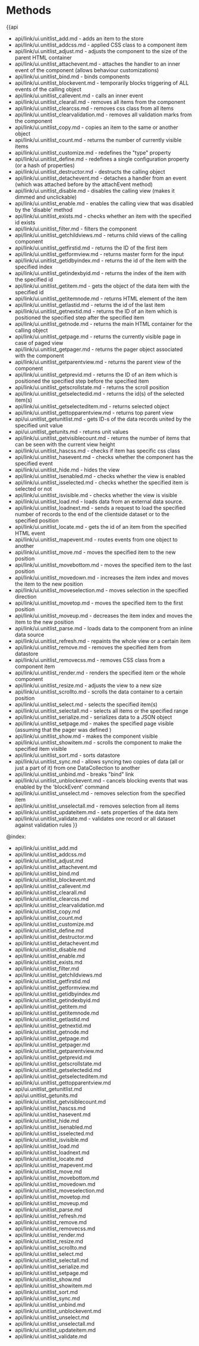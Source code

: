 Methods
=======

{{api
- api/link/ui.unitlist_add.md - adds an item to the store
- api/link/ui.unitlist_addcss.md - applied CSS class to a component item
- api/link/ui.unitlist_adjust.md - adjusts the component to the size of the parent HTML container
- api/link/ui.unitlist_attachevent.md - attaches the handler to an inner event of the component (allows behaviour customizations)
- api/link/ui.unitlist_bind.md - binds components
- api/link/ui.unitlist_blockevent.md - temporarily blocks triggering of ALL events of the calling object
- api/link/ui.unitlist_callevent.md - calls an inner event
- api/link/ui.unitlist_clearall.md - removes all items from the component
- api/link/ui.unitlist_clearcss.md - removes css class from all items
- api/link/ui.unitlist_clearvalidation.md - removes all validation marks from the component
- api/link/ui.unitlist_copy.md - copies an item to the same or another object
- api/link/ui.unitlist_count.md - returns the number of currently visible items
- api/link/ui.unitlist_customize.md - redefines the "type" property
- api/link/ui.unitlist_define.md - redefines a single configuration property (or a hash of properties)
- api/link/ui.unitlist_destructor.md - destructs the calling object
- api/link/ui.unitlist_detachevent.md - detaches a handler from an event (which was attached before by the attachEvent method)
- api/link/ui.unitlist_disable.md - disables the calling view (makes it dimmed and unclickable)
- api/link/ui.unitlist_enable.md - enables the calling view that was disabled by the 'disable' method
- api/link/ui.unitlist_exists.md - checks whether an item with the specified id exists
- api/link/ui.unitlist_filter.md - filters the component
- api/link/ui.unitlist_getchildviews.md - returns child views of the calling component
- api/link/ui.unitlist_getfirstid.md - returns the ID of the first item
- api/link/ui.unitlist_getformview.md - returns master form for the input
- api/link/ui.unitlist_getidbyindex.md - returns the id of the item with the specified index
- api/link/ui.unitlist_getindexbyid.md - returns the index of the item with the specified id
- api/link/ui.unitlist_getitem.md - gets the object of the data item with the specified id
- api/link/ui.unitlist_getitemnode.md - returns HTML element of the item
- api/link/ui.unitlist_getlastid.md - returns the id of the last item
- api/link/ui.unitlist_getnextid.md - returns the ID of an item which is positioned the specified step after the specified item
- api/link/ui.unitlist_getnode.md - returns the main HTML container for the calling object
- api/link/ui.unitlist_getpage.md - returns the currently visible page in case of paged view
- api/link/ui.unitlist_getpager.md - returns the pager object associated with the component
- api/link/ui.unitlist_getparentview.md - returns the parent view of the component
- api/link/ui.unitlist_getprevid.md - returns the ID of an item which is positioned the specified step before the specified item
- api/link/ui.unitlist_getscrollstate.md - returns the scroll position
- api/link/ui.unitlist_getselectedid.md - returns the id(s) of the selected item(s)
- api/link/ui.unitlist_getselecteditem.md - returns selected object
- api/link/ui.unitlist_gettopparentview.md - returns top parent view
- api/ui.unitlist_getunitlist.md - gets ID-s of the data records united by the specified unit value
- api/ui.unitlist_getunits.md - returns unit values
- api/link/ui.unitlist_getvisiblecount.md - returns the number of items that can be seen with the current view height
- api/link/ui.unitlist_hascss.md - checks if item has specific css class
- api/link/ui.unitlist_hasevent.md - checks whether the component has the specified event
- api/link/ui.unitlist_hide.md - hides the view
- api/link/ui.unitlist_isenabled.md - checks whether the view is enabled
- api/link/ui.unitlist_isselected.md - checks whether the specified item is selected or not
- api/link/ui.unitlist_isvisible.md - checks whether the view is visible
- api/link/ui.unitlist_load.md - loads data from an external data source.
- api/link/ui.unitlist_loadnext.md - sends a request to load the specified number of records to the end of the clientside dataset or to the specified position
- api/link/ui.unitlist_locate.md - gets the id of an item from the specified HTML event
- api/link/ui.unitlist_mapevent.md - routes events from one object to another
- api/link/ui.unitlist_move.md - moves the specified item to the new position
- api/link/ui.unitlist_movebottom.md - moves the specified item to the last position
- api/link/ui.unitlist_movedown.md - increases the item index and moves the item to the new position
- api/link/ui.unitlist_moveselection.md - moves selection in the specified direction
- api/link/ui.unitlist_movetop.md - moves the specified item to the first position
- api/link/ui.unitlist_moveup.md - decreases the item index and moves the item to the new position
- api/link/ui.unitlist_parse.md - loads data to the component from an inline data source
- api/link/ui.unitlist_refresh.md - repaints the whole view or a certain item
- api/link/ui.unitlist_remove.md - removes the specified item from datastore
- api/link/ui.unitlist_removecss.md - removes CSS class from a component item
- api/link/ui.unitlist_render.md - renders the specified item or the whole component
- api/link/ui.unitlist_resize.md - adjusts the view to a new size
- api/link/ui.unitlist_scrollto.md - scrolls the data container to a certain position
- api/link/ui.unitlist_select.md - selects the specified item(s)
- api/link/ui.unitlist_selectall.md - selects all items or the specified range
- api/link/ui.unitlist_serialize.md - serializes data to a JSON object
- api/link/ui.unitlist_setpage.md - makes the specified page visible (assuming that the pager was defined )
- api/link/ui.unitlist_show.md - makes the component visible
- api/link/ui.unitlist_showitem.md - scrolls the component to make the specified item visible
- api/link/ui.unitlist_sort.md - sorts datastore
- api/link/ui.unitlist_sync.md - allows syncing two copies of data (all or just a part of it) from one DataCollection to another
- api/link/ui.unitlist_unbind.md - breaks "bind" link
- api/link/ui.unitlist_unblockevent.md - cancels blocking events that was enabled by the 'blockEvent' command
- api/link/ui.unitlist_unselect.md - removes selection from the specified item
- api/link/ui.unitlist_unselectall.md - removes selection from all items
- api/link/ui.unitlist_updateitem.md - sets properties of the data item
- api/link/ui.unitlist_validate.md - validates one record or all dataset against validation rules
}}

@index:
- api/link/ui.unitlist_add.md
- api/link/ui.unitlist_addcss.md
- api/link/ui.unitlist_adjust.md
- api/link/ui.unitlist_attachevent.md
- api/link/ui.unitlist_bind.md
- api/link/ui.unitlist_blockevent.md
- api/link/ui.unitlist_callevent.md
- api/link/ui.unitlist_clearall.md
- api/link/ui.unitlist_clearcss.md
- api/link/ui.unitlist_clearvalidation.md
- api/link/ui.unitlist_copy.md
- api/link/ui.unitlist_count.md
- api/link/ui.unitlist_customize.md
- api/link/ui.unitlist_define.md
- api/link/ui.unitlist_destructor.md
- api/link/ui.unitlist_detachevent.md
- api/link/ui.unitlist_disable.md
- api/link/ui.unitlist_enable.md
- api/link/ui.unitlist_exists.md
- api/link/ui.unitlist_filter.md
- api/link/ui.unitlist_getchildviews.md
- api/link/ui.unitlist_getfirstid.md
- api/link/ui.unitlist_getformview.md
- api/link/ui.unitlist_getidbyindex.md
- api/link/ui.unitlist_getindexbyid.md
- api/link/ui.unitlist_getitem.md
- api/link/ui.unitlist_getitemnode.md
- api/link/ui.unitlist_getlastid.md
- api/link/ui.unitlist_getnextid.md
- api/link/ui.unitlist_getnode.md
- api/link/ui.unitlist_getpage.md
- api/link/ui.unitlist_getpager.md
- api/link/ui.unitlist_getparentview.md
- api/link/ui.unitlist_getprevid.md
- api/link/ui.unitlist_getscrollstate.md
- api/link/ui.unitlist_getselectedid.md
- api/link/ui.unitlist_getselecteditem.md
- api/link/ui.unitlist_gettopparentview.md
- api/ui.unitlist_getunitlist.md
- api/ui.unitlist_getunits.md
- api/link/ui.unitlist_getvisiblecount.md
- api/link/ui.unitlist_hascss.md
- api/link/ui.unitlist_hasevent.md
- api/link/ui.unitlist_hide.md
- api/link/ui.unitlist_isenabled.md
- api/link/ui.unitlist_isselected.md
- api/link/ui.unitlist_isvisible.md
- api/link/ui.unitlist_load.md
- api/link/ui.unitlist_loadnext.md
- api/link/ui.unitlist_locate.md
- api/link/ui.unitlist_mapevent.md
- api/link/ui.unitlist_move.md
- api/link/ui.unitlist_movebottom.md
- api/link/ui.unitlist_movedown.md
- api/link/ui.unitlist_moveselection.md
- api/link/ui.unitlist_movetop.md
- api/link/ui.unitlist_moveup.md
- api/link/ui.unitlist_parse.md
- api/link/ui.unitlist_refresh.md
- api/link/ui.unitlist_remove.md
- api/link/ui.unitlist_removecss.md
- api/link/ui.unitlist_render.md
- api/link/ui.unitlist_resize.md
- api/link/ui.unitlist_scrollto.md
- api/link/ui.unitlist_select.md
- api/link/ui.unitlist_selectall.md
- api/link/ui.unitlist_serialize.md
- api/link/ui.unitlist_setpage.md
- api/link/ui.unitlist_show.md
- api/link/ui.unitlist_showitem.md
- api/link/ui.unitlist_sort.md
- api/link/ui.unitlist_sync.md
- api/link/ui.unitlist_unbind.md
- api/link/ui.unitlist_unblockevent.md
- api/link/ui.unitlist_unselect.md
- api/link/ui.unitlist_unselectall.md
- api/link/ui.unitlist_updateitem.md
- api/link/ui.unitlist_validate.md


